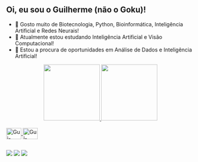 ## Oi, eu sou o Guilherme (não o Goku)!

- 👀 Gosto muito de Biotecnologia, Python, Bioinformática, Inteligência Artificial e Redes Neurais!
- 📖 Atualmente estou estudando Inteligência Artificial e Visão Computacional! 
- 💞️ Estou a procura de oportunidades em Análise de Dados e Inteligência Artificial!

<div align="center">
  <a href="https://github.com/GTL98">
  <img height="150em" src="https://github-readme-stats.vercel.app/api?username=GTL98&show_icons=true&theme=dark&include_all_commits=true&count_private=true"/>
  <img height="150em" src="https://github-readme-stats.vercel.app/api/top-langs/?username=GTL98&layout=compact&langs_count=7&theme=dark"/>
</div>

<div style="display: inline_block"><br>
  <img align="center" alt="Gui-Python" height="30" width="40" src="https://cdn.jsdelivr.net/gh/devicons/devicon/icons/python/python-original-wordmark.svg">
  <img align="center" alt="Gui-Jupyter" height="30" width="40" src="https://cdn.jsdelivr.net/gh/devicons/devicon/icons/jupyter/jupyter-original-wordmark.svg">
</div>

  ##
  
<div> 
  <a href="https://www.instagram.com/gui.trev/" target="_blank"><img src="https://img.shields.io/badge/-Instagram-%23E4405F?style=for-the-badge&logo=instagram&logoColor=white" target="_blank"></a>
  <a href = "mhttps://www.instagram.com/gui.trev/"><img src="https://img.shields.io/badge/Gmail-D14836?style=for-the-badge&logo=gmail&logoColor=white" target="_blank"></a>
  <a href="https://www.linkedin.com/in/guilherme-trevisan-linhares-a793b9164/" target="_blank"><img src="https://img.shields.io/badge/-LinkedIn-%230077B5?style=for-the-badge&logo=linkedin&logoColor=white" target="_blank"></a> 
</div>

<!---
GTL98/GTL98 is a ✨ special ✨ repository because its `README.md` (this file) appears on your GitHub profile.
You can click the Preview link to take a look at your changes.
--->
